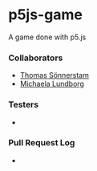 # p5js-game
A game done with p5.js

### Collaborators
- [Thomas Sönnerstam](https://github.com/ThomasSonnerstam)
- [Michaela Lundborg](https://github.com/lundborgm)

### Testers
- 

### Pull Request Log
- 

